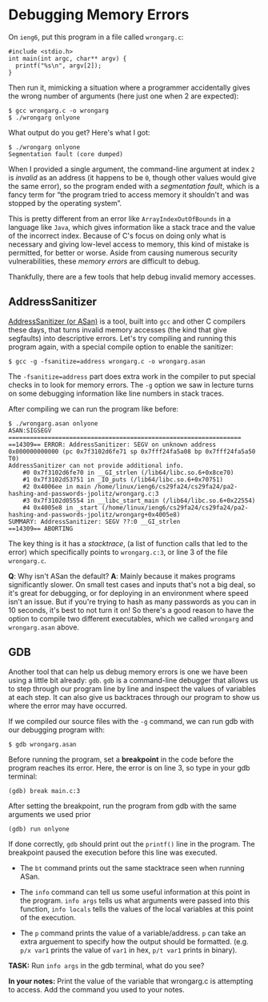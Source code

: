 # Debugging Memory Errors

On `ieng6`, put this program in a file called `wrongarg.c`:

```
#include <stdio.h>
int main(int argc, char** argv) {
  printf("%s\n", argv[2]);
}
```

Then run it, mimicking a situation where a programmer accidentally gives the wrong number of arguments (here just one when 2 are expected):

```
$ gcc wrongarg.c -o wrongarg
$ ./wrongarg onlyone
```

What output do you get? Here's what I got:

```
$ ./wrongarg onlyone
Segmentation fault (core dumped)
```

When I provided a single argument, the command-line argument at index `2` is
_invalid_ as an address (it happens to be `0`, though other values would give
the same error), so the program ended with a _segmentation fault_, which is a
fancy term for “the program tried to access memory it shouldn't and was
stopped by the operating system”.

This is pretty different from an error like `ArrayIndexOutOfBounds` in a
language like `Java`, which gives information like a stack trace and the value
of the incorrect index. Because of C's focus on doing only what is necessary
and giving low-level access to memory, this kind of mistake is permitted, for
better or worse. Aside from causing numerous security vulnerabilities, these
_memory errors_ are difficult to debug.

Thankfully, there are a few tools that help debug invalid memory accesses.

## AddressSanitizer

[AddressSanitizer (or
ASan)](https://github.com/google/sanitizers/wiki/addresssanitizer) is a tool,
built into `gcc` and other C compilers these days, that turns invalid memory
accesses (the kind that give segfaults) into descriptive errors. Let's try
compiling and running this program again, with a special compile option to
enable the sanitizer:

```
$ gcc -g -fsanitize=address wrongarg.c -o wrongarg.asan
```

The `-fsanitize=address` part does extra work in the compiler to put special
checks in to look for memory errors. The `-g` option we saw in lecture
turns on some debugging information like line numbers in stack traces.
  
After compiling we can run the program like before:

```
$ ./wrongarg.asan onlyone
ASAN:SIGSEGV
=================================================================
==14309== ERROR: AddressSanitizer: SEGV on unknown address 0x000000000000 (pc 0x7f3102d6fe71 sp 0x7fff24fa5a08 bp 0x7fff24fa5a50 T0)
AddressSanitizer can not provide additional info.
    #0 0x7f3102d6fe70 in __GI_strlen (/lib64/libc.so.6+0x8ce70)
    #1 0x7f3102d53751 in _IO_puts (/lib64/libc.so.6+0x70751)
    #2 0x4006ee in main /home/linux/ieng6/cs29fa24/cs29fa24/pa2-hashing-and-passwords-jpolitz/wrongarg.c:3
    #3 0x7f3102d05554 in __libc_start_main (/lib64/libc.so.6+0x22554)
    #4 0x4005e8 in _start (/home/linux/ieng6/cs29fa24/cs29fa24/pa2-hashing-and-passwords-jpolitz/wrongarg+0x4005e8)
SUMMARY: AddressSanitizer: SEGV ??:0 __GI_strlen
==14309== ABORTING
```

The key thing is it has a _stacktrace_, (a list of function calls that led to the error) which specifically points to
`wrongarg.c:3`, or line 3 of the file `wrongarg.c`.

**Q**: Why isn't ASan the default? 
**A**: Mainly because it makes programs significantly slower. On small test cases and inputs that's not a big deal, so it's great for debugging, or for deploying in an environment where speed isn't an issue. But if you're trying to hash as many passwords as you can in 10 seconds, it's best to not turn it on! 
So there's a good reason to have the option to compile two different executables, which we called `wrongarg` and `wrongarg.asan` above.

## GDB
Another tool that can help us debug memory errors is one we have been using a little bit already: `gdb`. 
`gdb` is a command-line debugger that allows us to step through our program line by line and inspect the values of variables at each step. It can also give us backtraces through our program to show us where the error may have occurred.

If we compiled our source files with the `-g` command, we can run gdb with our debugging program with:
``` 
$ gdb wrongarg.asan
```

Before running the program, set a **breakpoint** in the code before the program reaches its error. Here, the error is on line 3, so type in your gdb terminal:
``` 
(gdb) break main.c:3
```

After setting the breakpoint, run the program from gdb with the same arguments we used prior
``` 
(gdb) run onlyone
```

If done correctly, `gdb` should print out the `printf()` line in the program. The breakpoint paused the execution before this line was executed.

* The `bt` command prints out the same stacktrace seen when running ASan.

* The `info` command can tell us some useful information at this point in the program. `info args` tells us what arguments were passed into this function, `info locals` tells the values of the local variables at this point of the execution.
* The `p` command prints the value of a variable/address. `p` can take an extra arguement to specify how the output should be formatted. (e.g. `p/x var1` prints the value of `var1` in hex, `p/t var1` prints in binary).

**TASK:** Run `info args` in the gdb terminal, what do you see?

**In your notes:** Print the value of the variable that wrongarg.c is attempting to access. Add the command you used to your notes.
